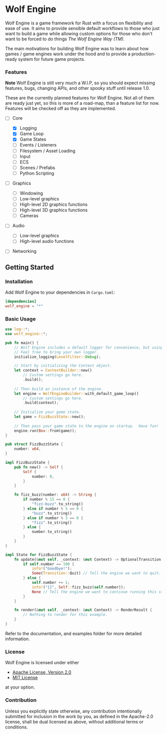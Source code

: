 # Wolf Engine

Wolf Engine is a game framework for Rust with a focus on flexibility and ease of
use.   It aims to provide sensible default workflows to those who just want to 
build a game while allowing custom options for those who don't want to be forced
to do things *The Wolf Engine Way (TM)*.  

The main motivations for building Wolf Engine was to learn about how games / 
game engines work under the hood and to provide a production-ready system for 
future game projects.

### Features

**Note**  Wolf Engine is still very much a W.I.P, so you should expect missing
features, bugs, changing APIs, and other spooky stuff until release 1.0.

These are the currently planned features for Wolf Engine.  Not all of them are
ready just yet, so this is more of a road-map, than a feature list for now. 
Features will be checked off as they are implemented.

- [ ] Core
  - [x] Logging
  - [x] Game Loop
  - [x] Game States
  - [ ] Events / Listeners
  - [ ] Filesystem / Asset Loading
  - [ ] Input
  - [ ] ECS
  - [ ] Scenes / Prefabs
  - [ ] Python Scripting
- [ ] Graphics
  - [ ] Windowing
  - [ ] Low-level graphics 
  - [ ] High-level 2D graphics functions
  - [ ] High-level 3D graphics functions
  - [ ] Cameras
- [ ] Audio
  - [ ] Low-level graphics
  - [ ] High-level audio functions
- [ ] Networking


## Getting Started

### Installation

Add Wolf Engine to your dependencies in `Cargo.toml`:

```TOML
[dependencies]
wolf_engine = "*"
```

### Basic Usage 

``` Rust
use log::*;
use wolf_engine::*;

pub fn main() {
    // Wolf Engine includes a default logger for convenience, but using it is optional.
    // Feel free to bring your own logger.
    initialize_logging(LevelFilter::Debug);

    // Start by initializing the Context object.
    let context = ContextBuilder::new()
        // Custom settings go here.
        .build();
    
    // Then build an instance of the engine.
    let engine = WolfEngineBuilder::with_default_game_loop()
        // Custom settings go here.
        .build(context);
    
    // Initialize your game state.
    let game = FizzBuzzState::new();
    
    // Then pass your game state to the engine on startup.  Have fun! 
    engine.run(Box::from(game));
}

pub struct FizzBuzzState {
    number: u64,
}

impl FizzBuzzState {
    pub fn new() -> Self {
        Self {
            number: 0,
        }
    }

    fn fizz_buzz(number: u64) -> String {
        if number % 15 == 0 {
            "fizz-buzz".to_string()
        } else if number % 5 == 0 {
            "buzz".to_string()
        } else if number % 3 == 0 {
            "fizz".to_string()
        } else {
            number.to_string()
        }
    }
}

impl State for FizzBuzzState {
    fn update(&mut self, _context: &mut Context) -> OptionalTransition {
        if self.number == 100 {
            info!("Goodbye!");
            Some(Transition::Quit) // Tell the engine we want to quit.
        } else {
            self.number += 1;
            info!("{}", Self::fizz_buzz(self.number));
            None // Tell the engine we want to continue running this state.
        }
    }

    fn render(&mut self, _context: &mut Context) -> RenderResult {
        // Nothing to render for this example. 
    }
}
```

Refer to the documentation, and examples folder for more detailed information.

### License

Wolf Engine is licensed under either 

- [Apache License, Version 2.0](LICENSE-APACHE)
- [MIT License](LICENSE-MIT)

at your option.

### Contribution

Unless you explicitly state otherwise, any contribution intentionally submitted
for inclusion in the work by you, as defined in the Apache-2.0 license, shall
be dual licensed as above, without additional terms or conditions.

